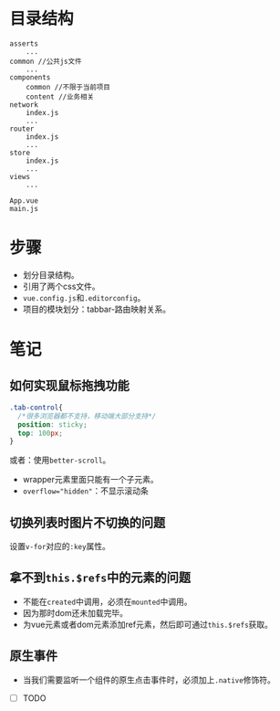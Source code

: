 # 目录结构

```
asserts
    ...
common //公共js文件
    ...
components
    common //不限于当前项目
    content //业务相关
network
    index.js
    ...
router
    index.js
    ...
store
    index.js
    ...
views
    ...
    
App.vue
main.js
```

# 步骤

* 划分目录结构。
* 引用了两个css文件。
* `vue.config.js`和`.editorconfig`。
* 项目的模块划分：tabbar-路由映射关系。

# 笔记

## 如何实现鼠标拖拽功能

```css
.tab-control{
  /*很多浏览器都不支持，移动端大部分支持*/
  position: sticky; 
  top: 100px;
}
```

或者：使用`better-scroll`。
* wrapper元素里面只能有一个子元素。 
* `overflow="hidden"`：不显示滚动条

## 切换列表时图片不切换的问题

设置`v-for`对应的`:key`属性。

## 拿不到`this.$refs`中的元素的问题

* 不能在`created`中调用，必须在`mounted`中调用。
* 因为那时dom还未加载完毕。
* 为vue元素或者dom元素添加ref元素，然后即可通过`this.$refs`获取。

## 原生事件

* 当我们需要监听一个组件的原生点击事件时，必须加上`.native`修饰符。

- [ ] TODO